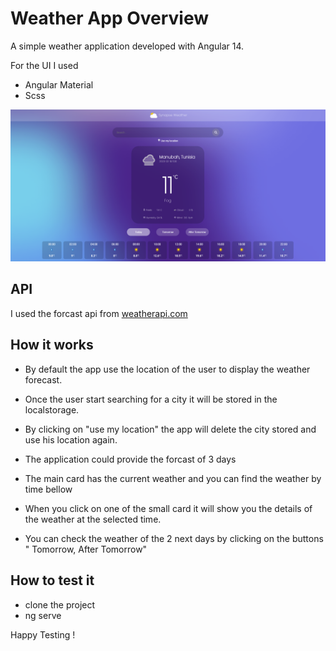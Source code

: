 # Weather App Overview

A simple weather application developed with Angular 14.

For the UI I used 
  - Angular Material
  - Scss 
  
<img src="src/assets/weather-app-overview-1.png" />

## API 

I used the forcast api from [weatherapi.com](https://www.weatherapi.com/)

## How it works

- By default the app use the location of the user to display the weather forecast.

- Once the user start searching for a city it will be stored in the localstorage.

- By clicking on "use my location" the app will delete the city stored and use his location again.

- The application could provide the forcast of 3 days

- The main card has the current weather and you can find the weather by time bellow
- When you click on one of the small card it will show you the details of the  weather at the selected time.
- You can check the weather of the 2 next days by clicking on the buttons " Tomorrow, After Tomorrow"

## How to test it 

- clone the project 
- ng serve 

Happy Testing !
